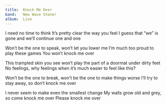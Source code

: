 ```yaml
---
title:  Knock Me Over
band:   New Wave Stoner
album:  Live
---
```


I need no time to think
It’s pretty clear the way you feel
I guess that “we” is gone
and we’ll continue one and one

Won’t be the one to speak,
won’t let you lower me
I’m much too proud to play these games
You won’t knock me over

This trampled skin you see
won’t play the part
of a doormat under dirty feet
No feelings, why feelings
when it’s much easier to feel like this?

Won’t be the one to break,
won’t be the one to make things worse
I’ll try to stay away,
so don’t knock me over

I never seem to make
even the smallest change
My walls grow old and grey,
so come knock me over
Please knock me over
